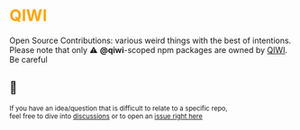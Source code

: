 <h1 style="color: orange">QIWI</h1>

Open Source Contributions: various weird things with the best of intentions.  
Please note that only ⚠️ **@qiwi**-scoped npm packages are owned by [QIWI](https://qiwi.com). Be careful

## 🥝

<sub>If you have an idea/question that is difficult to relate to a specific repo,<br/>feel free to dive into [discussions](https://github.com/qiwi/.github/discussions) or to open an [issue right here](https://github.com/qiwi/.github/issues) </sub>

